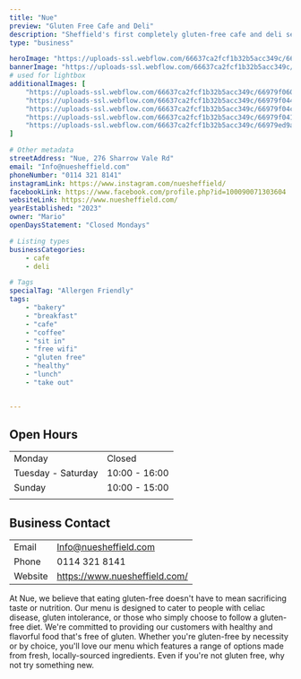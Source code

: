 ```yaml
---
title: "Nue"
preview: "Gluten Free Cafe and Deli"
description: "Sheffield's first completely gluten-free cafe and deli selling a range of handmade baked goods along with sweet and savoury small bites. Perfect for a midday mediterranean bite to eat or coffee catch-up. "
type: "business"

heroImage: "https://uploads-ssl.webflow.com/66637ca2fcf1b32b5acc349c/6697d94b146e4bfa69066da5_Nue%20Thumb.jpg"
bannerImage: "https://uploads-ssl.webflow.com/66637ca2fcf1b32b5acc349c/66979ef4ff41529e4d88909b_IMG_4264%20-%20Nue%20Sheffield.jpeg"
# used for lightbox
additionalImages: [
    "https://uploads-ssl.webflow.com/66637ca2fcf1b32b5acc349c/66979f060ae067a9f529a72f_IMG_4270%20-%20Nue%20Sheffield.jpeg",
    "https://uploads-ssl.webflow.com/66637ca2fcf1b32b5acc349c/66979f0444e2a083d1d0f0b1_IMG_4269%20-%20Nue%20Sheffield.jpeg",
    "https://uploads-ssl.webflow.com/66637ca2fcf1b32b5acc349c/66979f04ca4bc241fb7dc6cd_IMG_4268%20-%20Nue%20Sheffield.jpeg",
    "https://uploads-ssl.webflow.com/66637ca2fcf1b32b5acc349c/66979f041631beb4556035f7_IMG_4272%20-%20Nue%20Sheffield.jpeg",
    "https://uploads-ssl.webflow.com/66637ca2fcf1b32b5acc349c/66979ed9a947ab39e19d0d52_IMG_4273%20-%20Nue%20Sheffield.jpeg"
]

# Other metadata
streetAddress: "Nue, 276 Sharrow Vale Rd"
email: "Info@nuesheffield.com"
phoneNumber: "0114 321 8141"
instagramLink: https://www.instagram.com/nuesheffield/
facebookLink: https://www.facebook.com/profile.php?id=100090071303604
websiteLink: https://www.nuesheffield.com/
yearEstablished: "2023"
owner: "Mario"
openDaysStatement: "Closed Mondays"

# Listing types
businessCategories:
    - cafe
    - deli

# Tags
specialTag: "Allergen Friendly"
tags:
    - "bakery"
    - "breakfast"
    - "cafe"
    - "coffee"
    - "sit in"
    - "free wifi"
    - "gluten free"
    - "healthy"
    - "lunch"
    - "take out"


---
```


## Open Hours

|                    |               |
| ------------------ | ------------- |
| Monday             | Closed        |
| Tuesday - Saturday | 10:00 - 16:00 |
| Sunday             | 10:00 - 15:00 |
|                    |               |

## Business Contact

|         |                               |
| ------- | ----------------------------- |
| Email   | Info@nuesheffield.com         |
| Phone   | 0114 321 8141                 |
| Website | https://www.nuesheffield.com/ |

At Nue, we believe that eating gluten-free doesn't have to mean sacrificing taste or nutrition.
Our menu is designed to cater to people with celiac disease, gluten intolerance, or those who simply choose to follow a gluten-free diet.
We're committed to providing our customers with healthy and flavorful food that's free of gluten.
Whether you're gluten-free by necessity or by choice, you'll love our menu which features a range of options made from fresh, locally-sourced ingredients.
Even if you're not gluten free, why not try something new.

